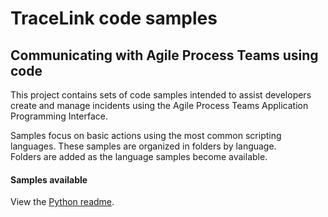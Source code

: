 # TraceLink code samples  

## Communicating with Agile Process Teams using code  

This project contains sets of code samples intended to assist developers create and manage incidents using the Agile Process Teams Application Programming Interface.  

Samples focus on basic actions using the most common scripting languages.  These samples are organized in folders by language.  
Folders are added as the language samples become available.  

#### Samples available
View the [Python readme](python/README.MD).